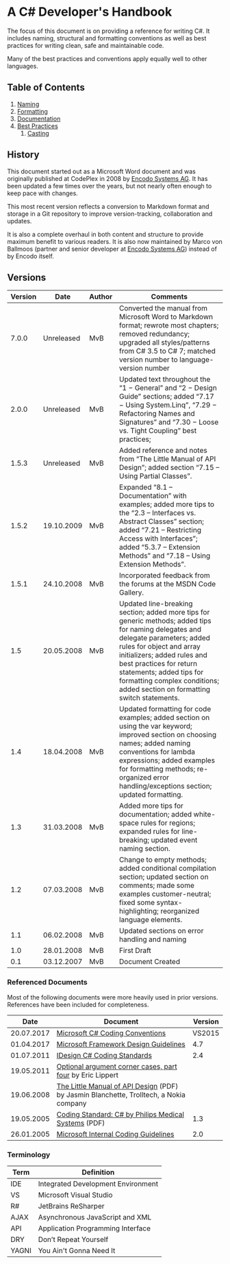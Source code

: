 # A C# Developer's Handbook

The focus of this document is on providing a reference for writing C#. It includes naming, structural and formatting conventions as well as best practices for writing clean, safe and maintainable code.

Many of the best practices and conventions apply equally well to other languages.

## Table of Contents

1. [Naming](naming/)
1. [Formatting](formatting.md)
1. [Documentation](documentation/)
1. [Best Practices](practices/)
    1. [Casting](practices/casting.md)

## History

This document started out as a Microsoft Word document and was originally published at CodePlex in 2008 by [Encodo Systems AG](http://encodo.com). It has been updated a few times over the years, but not nearly often enough to keep pace with changes.

This most recent version reflects a conversion to Markdown format and storage in a Git repository to improve version-tracking, collaboration and updates.

It is also a complete overhaul in both content and structure to provide maximum benefit to various readers. It is also now maintained by Marco von Ballmoos (partner and senior developer at [Encodo Systems AG](http://encodo.com)) instead of by Encodo itself.

## Versions

|Version |  Date | Author | Comments
| --- | --- | --- | ---
| 7.0.0 | Unreleased | MvB | Converted the manual from Microsoft Word to Markdown format; rewrote most chapters; removed redundancy; upgraded all styles/patterns from C# 3.5 to C# 7; matched version number to language-version number
| 2.0.0 | Unreleased | MvB | Updated text throughout the “1 − General” and “2 − Design Guide” sections; added “7.17 − Using System.Linq”, “7.29 − Refactoring Names and Signatures” and “7.30 − Loose vs. Tight Coupling” best practices;
| 1.5.3 | Unreleased | MvB | Added reference and notes from “The Little Manual of API Design”; added section “7.15 – Using Partial Classes”.
| 1.5.2 | 19.10.2009 | MvB | Expanded “8.1 – Documentation” with examples; added more tips to the “2.3 – Interfaces vs. Abstract Classes” section; added “7.21 – Restricting Access with Interfaces”; added “5.3.7 – Extension Methods” and “7.18 – Using Extension Methods”.
| 1.5.1 | 24.10.2008 | MvB | Incorporated feedback from the forums at the MSDN Code Gallery.
| 1.5 | 20.05.2008 | MvB | Updated line-breaking section; added more tips for generic methods; added tips for naming delegates and delegate parameters; added rules for object and array initializers; added rules and best practices for return statements; added tips for formatting complex conditions; added section on formatting switch statements.
| 1.4 | 18.04.2008 | MvB | Updated formatting for code examples; added section on using the var keyword; improved section on choosing names; added naming conventions for lambda expressions; added examples for formatting methods; re-organized error handling/exceptions section; updated formatting.
| 1.3 | 31.03.2008 | MvB | Added more tips for documentation; added white-space rules for regions; expanded rules for line-breaking; updated event naming section.
| 1.2 | 07.03.2008 | MvB | Change to empty methods; added conditional compilation section; updated section on comments; made some examples customer-neutral; fixed some syntax-highlighting; reorganized language elements.
| 1.1 | 06.02.2008 | MvB | Updated sections on error handling and naming
| 1.0 | 28.01.2008 | MvB | First Draft
| 0.1 | 03.12.2007 | MvB | Document Created

### Referenced Documents

Most of the following documents were more heavily used in prior versions. References have been included for completeness.

| Date | Document | Version
| --- | --- | ---
| 20.07.2017 | [Microsoft C# Coding Conventions](https://msdn.microsoft.com/en-us/library/ff926074.aspx) | VS2015
| 01.04.2017 | [Microsoft Framework Design Guidelines](https://msdn.microsoft.com/en-us/library/ms229042(v=vs.110).aspx) | 4.7
| 01.07.2011 | [IDesign C# Coding Standards](https://www.scribd.com/document/236016479/IDesign-C-Coding-Standard-2-4) | 2.4
| 19.05.2011 | [Optional argument corner cases, part four](http://blogs.msdn.com/b/ericlippert/archive/2011/05/19/optional-argument-corner-cases-part-four.aspx) by Eric Lippert |
| 19.06.2008 | [The Little Manual of API Design](http://www4.in.tum.de/~blanchet/api-design.pdf) (PDF) by Jasmin Blanchette, Trolltech, a Nokia company |
| 19.05.2005 | [Coding Standard: C# by Philips Medical Systems](http://www.sourceformat.com/pdf/cs-coding-standard-philips.pdf) (PDF) | 1.3
| 26.01.2005 | [Microsoft Internal Coding Guidelines](https://blogs.msdn.microsoft.com/brada/2005/01/26/internal-coding-guidelines/) | 2.0

### Terminology

| Term | Definition
| --- | ---
| IDE | Integrated Development Environment
| VS | Microsoft Visual Studio
| R# | JetBrains ReSharper
| AJAX | Asynchronous JavaScript and XML
| API | Application Programming Interface
| DRY | Don’t Repeat Yourself
| YAGNI | You Ain't Gonna Need It
